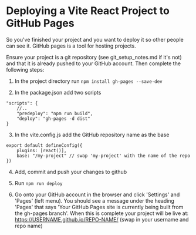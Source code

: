 # Deploying a Vite React Project to GitHub Pages

So you've finished your project and you want to deploy it so other people can see it. GitHub pages is a tool for hosting projects.

Ensure your project is a git repository (see git_setup_notes.md if it's not) and that it is already pushed to your GitHub account. Then complete the following steps:

1. In the project directory run `npm install gh-pages --save-dev`

2. In the package.json add two scripts
```
"scripts": {
    //..
    "predeploy": "npm run build",
    "deploy": "gh-pages -d dist"
}
```

3. In the vite.config.js add the GitHub repository name as the base
```
export default defineConfig({
    plugins: [react()],
    base: "/my-project" // swap 'my-project' with the name of the repo
})
```

4. Add, commit and push your changes to github

5. Run `npm run deploy`

6. Go onto your GitHub account in the browser and click 'Settings' and 'Pages' (left menu). You should see a message under the heading 'Pages' that says 'Your GitHub Pages site is currently being built from the gh-pages branch'. When this is complete your project will be live at:
https://USERNAME.github.io/REPO-NAME/
(swap in your username and repo name)
